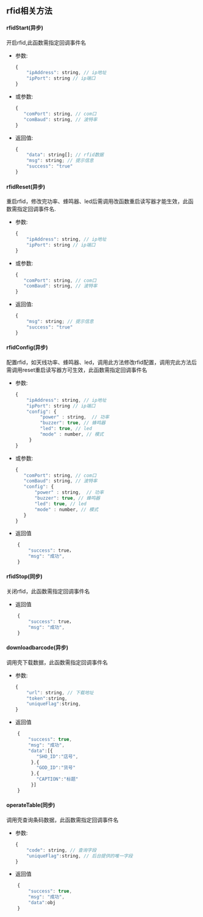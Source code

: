 ## rfid相关方法

#### rfidStart(异步)
开启rfid,此函数需指定回调事件名
* 参数:
    ```js
    {
        "ipAddress": string, // ip地址
        "ipPort": string // ip端口
    }
    ```
* 或参数:
     ```js
     {
        "comPort": string, // com口
        "comBaud": string, // 波特率
     }
     ```
* 返回值:
    ```js
    {
        "data": string[]; // rfid数据
        "msg": string; // 提示信息
        "success": "true"
    }
    ```

#### rfidReset(异步)
重启rfid，修改完功率、蜂鸣器、led后需调用改函数重启读写器才能生效，此函数需指定回调事件名.
* 参数:
    ```js
    {
        "ipAddress": string, // ip地址
        "ipPort": string // ip端口
    }
    ```
* 或参数:
     ```js
     {
        "comPort": string, // com口
        "comBaud": string, // 波特率
     }
     ```
* 返回值:
    ```js
    {
        "msg": string; // 提示信息
        "success": "true"
    }
    ```

#### rfidConfig(异步)
配置rfid，如天线功率、蜂鸣器、led，调用此方法修改rfid配置，调用完此方法后需调用reset重启读写器方可生效，此函数需指定回调事件名
* 参数:
    ```js
    {
        "ipAddress": string, // ip地址
        "ipPort": string // ip端口
        "config": {
             "power" : string,  // 功率
             "buzzer": true, // 蜂鸣器
             "led": true, // led
             "mode" : number, // 模式
         }
    }
    ```
* 或参数:
     ```js
     {
        "comPort": string, // com口
        "comBaud": string, // 波特率
        "config": {
            "power" : string,  // 功率
            "buzzer": true, // 蜂鸣器
            "led": true, // led
            "mode" : number, // 模式
        }
     }
     ```
* 返回值
```js
    {
        "success": true，
        "msg": "成功",
    }
```

#### rfidStop(同步)
关闭rfid，此函数需指定回调事件名
* 返回值
```js
    {
        "success": true，
        "msg": "成功",
    }
```

#### downloadbarcode(异步)
调用壳下载数据，此函数需指定回调事件名
* 参数:
    ```js
    {
        "url": string, // 下载地址
        "token":string, 
        "uniqueFlag":string,
    }
    ```
* 返回值
```js
    {
        "success": true,
        "msg": "成功",
        "data":[{
           "SHO_ID":"店号",
         },{
           "GOD_ID":"货号"
         },{
           "CAPTION":"标题"
         }]
    }
```

#### operateTable(同步)
调用壳查询条码数据，此函数需指定回调事件名
* 参数:
    ```js
    {
        "code": string, // 查询字段
        "uniqueFlag":string, // 后台提供的唯一字段
    }
    ```
* 返回值
```js
    {
        "success": true,
        "msg": "成功",
        "data":obj
    }
```